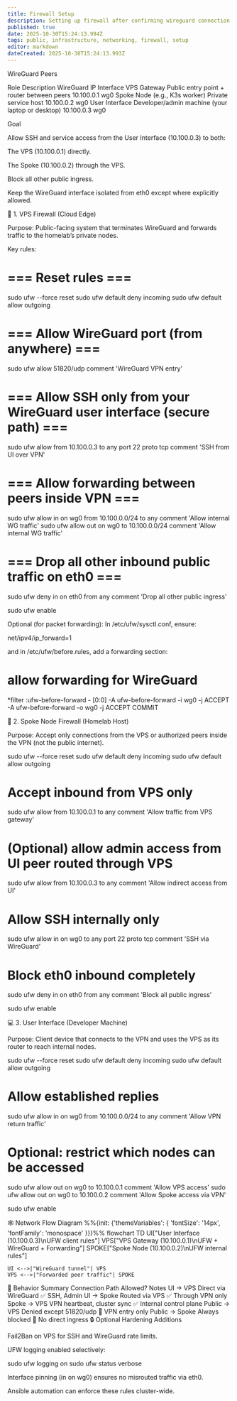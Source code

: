```yaml
---
title: Firewall Setup 
description: Setting up firewall after confirming wireguard connection works. 
published: true
date: 2025-10-30T15:24:13.994Z
tags: public, infrastructure, networking, firewall, setup
editor: markdown
dateCreated: 2025-10-30T15:24:13.993Z
---
```




WireGuard Peers

Role	Description	WireGuard IP	Interface
VPS Gateway	Public entry point + router between peers	10.100.0.1	wg0
Spoke Node (e.g., K3s worker)	Private service host	10.100.0.2	wg0
User Interface	Developer/admin machine (your laptop or desktop)	10.100.0.3	wg0

Goal

Allow SSH and service access from the User Interface (10.100.0.3) to both:

The VPS (10.100.0.1) directly.

The Spoke (10.100.0.2) through the VPS.

Block all other public ingress.

Keep the WireGuard interface isolated from eth0 except where explicitly allowed.

🧱 1. VPS Firewall (Cloud Edge)

Purpose:
Public-facing system that terminates WireGuard and forwards traffic to the homelab’s private nodes.

Key rules:

# === Reset rules ===
sudo ufw --force reset
sudo ufw default deny incoming
sudo ufw default allow outgoing

# === Allow WireGuard port (from anywhere) ===
sudo ufw allow 51820/udp comment 'WireGuard VPN entry'

# === Allow SSH only from your WireGuard user interface (secure path) ===
sudo ufw allow from 10.100.0.3 to any port 22 proto tcp comment 'SSH from UI over VPN'

# === Allow forwarding between peers inside VPN ===
sudo ufw allow in on wg0 from 10.100.0.0/24 to any comment 'Allow internal WG traffic'
sudo ufw allow out on wg0 to 10.100.0.0/24 comment 'Allow internal WG traffic'

# === Drop all other inbound public traffic on eth0 ===
sudo ufw deny in on eth0 from any comment 'Drop all other public ingress'

sudo ufw enable


Optional (for packet forwarding):
In /etc/ufw/sysctl.conf, ensure:

net/ipv4/ip_forward=1


and in /etc/ufw/before.rules, add a forwarding section:

# allow forwarding for WireGuard
*filter
:ufw-before-forward - [0:0]
-A ufw-before-forward -i wg0 -j ACCEPT
-A ufw-before-forward -o wg0 -j ACCEPT
COMMIT

🧩 2. Spoke Node Firewall (Homelab Host)

Purpose:
Accept only connections from the VPS or authorized peers inside the VPN (not the public internet).

sudo ufw --force reset
sudo ufw default deny incoming
sudo ufw default allow outgoing

# Accept inbound from VPS only
sudo ufw allow from 10.100.0.1 to any comment 'Allow traffic from VPS gateway'
# (Optional) allow admin access from UI peer routed through VPS
sudo ufw allow from 10.100.0.3 to any comment 'Allow indirect access from UI'

# Allow SSH internally only
sudo ufw allow in on wg0 to any port 22 proto tcp comment 'SSH via WireGuard'

# Block eth0 inbound completely
sudo ufw deny in on eth0 from any comment 'Block all public ingress'

sudo ufw enable

💻 3. User Interface (Developer Machine)

Purpose:
Client device that connects to the VPN and uses the VPS as its router to reach internal nodes.

sudo ufw --force reset
sudo ufw default deny incoming
sudo ufw default allow outgoing

# Allow established replies
sudo ufw allow in on wg0 from 10.100.0.0/24 to any comment 'Allow VPN return traffic'

# Optional: restrict which nodes can be accessed
sudo ufw allow out on wg0 to 10.100.0.1 comment 'Allow VPS access'
sudo ufw allow out on wg0 to 10.100.0.2 comment 'Allow Spoke access via VPN'

sudo ufw enable

🕸️ Network Flow Diagram
%%{init: {'themeVariables': { 'fontSize': '14px', 'fontFamily': 'monospace' }}}%%
flowchart TD
    UI["User Interface (10.100.0.3)\nUFW client rules"]
    VPS["VPS Gateway (10.100.0.1)\nUFW + WireGuard + Forwarding"]
    SPOKE["Spoke Node (10.100.0.2)\nUFW internal rules"]

    UI <-->|"WireGuard tunnel"| VPS
    VPS <-->|"Forwarded peer traffic"| SPOKE

🧠 Behavior Summary
Connection	Path	Allowed?	Notes
UI → VPS	Direct via WireGuard	✅	SSH, Admin
UI → Spoke	Routed via VPS	✅	Through VPN only
Spoke → VPS	VPN heartbeat, cluster sync	✅	Internal control plane
Public → VPS	Denied except 51820/udp	🚫	VPN entry only
Public → Spoke	Always blocked	🚫	No direct ingress
🔒 Optional Hardening Additions

Fail2Ban on VPS for SSH and WireGuard rate limits.

UFW logging enabled selectively:

sudo ufw logging on
sudo ufw status verbose


Interface pinning (in on wg0) ensures no misrouted traffic via eth0.

Ansible automation can enforce these rules cluster-wide.